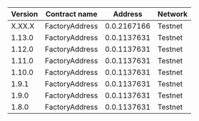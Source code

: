 |Version | Contract name  | Address      | Network    | 
|--------|----------------|--------------|------------|
| X.XX.X | FactoryAddress | 0.0.2167166  | Testnet    |
| 1.13.0 | FactoryAddress | 0.0.1137631  | Testnet    |
| 1.12.0 | FactoryAddress | 0.0.1137631  | Testnet    |
| 1.11.0 | FactoryAddress | 0.0.1137631  | Testnet    |
| 1.10.0 | FactoryAddress | 0.0.1137631  | Testnet    |
| 1.9.1  | FactoryAddress | 0.0.1137631  | Testnet    |
| 1.9.0  | FactoryAddress | 0.0.1137631  | Testnet    |
| 1.8.0  | FactoryAddress | 0.0.1137631  | Testnet    |